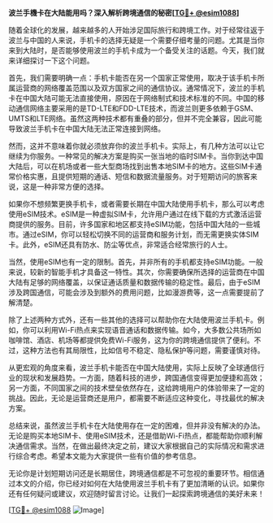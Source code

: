 **波兰手機卡在大陆能用吗？深入解析跨境通信的秘密[[TG💪+ @esim1088](https://t.me/s/esim1088)]**

随着全球化的发展，越来越多的人开始涉足国际旅行和跨境工作。对于经常往返于波兰与中国的人来说，手机卡的选择无疑是一个需要仔细考量的问题。尤其是当你来到大陆时，是否能够使用波兰的手机卡成为一个备受关注的话题。今天，我们就来详细探讨一下这个问题。

首先，我们需要明确一点：手机卡能否在另一个国家正常使用，取决于该手机卡所属运营商的网络覆盖范围以及双方国家之间的通信协议。通常情况下，波兰的手机卡在中国大陆可能无法直接使用，原因在于网络制式和技术标准的不同。中国的移动通信网络主要采用的是TD-LTE和FDD-LTE技术，而波兰则更多依赖于GSM、UMTS和LTE网络。虽然这两种技术都有重叠的部分，但并不完全兼容，因此可能导致波兰手机卡在中国大陆无法正常连接到网络。

然而，这并不意味着你就必须放弃你的波兰手机卡。实际上，有几种方法可以让它继续为你服务。一种常见的解决方案是购买一张当地的临时SIM卡。当你到达中国大陆后，可以在机场或者一些大型商场找到出售本地SIM卡的地方。这些SIM卡通常价格实惠，且提供短期的通话、短信和数据流量服务。对于短期访问的旅客来说，这是一种非常方便的选择。

如果你不想频繁更换手机卡，或者需要长期在中国大陆使用手机卡，那么可以考虑使用eSIM技术。eSIM是一种虚拟SIM卡，允许用户通过在线下载的方式激活运营商提供的服务。目前，许多国家和地区都支持eSIM功能，包括中国大陆的一些城市。通过eSIM，你可以轻松切换不同的运营商和服务计划，而无需更换实体SIM卡。此外，eSIM还具有防水、防尘等优点，非常适合经常旅行的人士。

当然，使用eSIM也有一定的限制。首先，并非所有的手机都支持eSIM功能。一般来说，较新的智能手机才具备这一特性。其次，你需要确保所选择的运营商在中国大陆有足够的网络覆盖，以保证通话质量和数据传输的稳定性。最后，由于eSIM涉及跨国通信，可能会涉及到额外的费用问题，比如漫游费等，这一点需要提前了解清楚。

除了上述两种方式外，还有一些其他的选择可以帮助你在大陆使用波兰手机卡。例如，你可以利用Wi-Fi热点来实现语音通话和数据传输。如今，大多数公共场所如咖啡馆、酒店、机场等都提供免费Wi-Fi服务，这为你的跨境通信提供了便利。不过，这种方法也有其局限性，比如信号不稳定、隐私保护等问题，需要谨慎对待。

从更宏观的角度来看，波兰手机卡能否在中国大陆使用，实际上反映了全球通信行业的现状和发展趋势。一方面，随着科技的进步，跨国通信变得更加便捷和高效；另一方面，不同国家之间的技术壁垒依然存在，这给跨境用户的体验带来了一定的挑战。因此，无论是运营商还是用户，都需要不断适应这种变化，寻找最优的解决方案。

总结来说，虽然波兰手机卡在大陆使用存在一定的困难，但并非没有解决的办法。无论是购买本地SIM卡、使用eSIM技术，还是借助Wi-Fi热点，都能帮助你顺利解决通信需求。当然，在做出最终决定之前，建议大家根据自己的实际情况和需求进行综合考虑。希望本文能为大家提供一些有价值的参考信息。

无论你是计划短期访问还是长期居住，跨境通信都是不可忽视的重要环节。相信通过本文的介绍，你已经对如何在大陆使用波兰手机卡有了更加清晰的认识。如果你还有任何疑问或建议，欢迎随时留言讨论。让我们一起探索跨境通信的美好未来！

[[TG💪+ @esim1088](https://t.me/s/esim1088) ![Image](https://i.postimg.cc/4NQfJmqS/Snipaste-2025-05-13-00-14-12.png)]